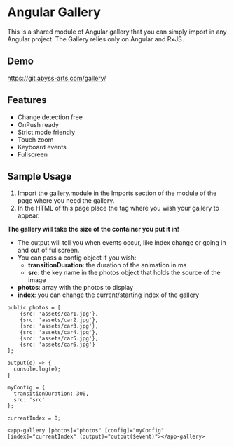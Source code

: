 # Angular Gallery
This is a shared module of Angular gallery that you can simply import in any Angular project. The Gallery relies only on Angular and RxJS.

## Demo
https://git.abyss-arts.com/gallery/

## Features
* Change detection free
* OnPush ready
* Strict mode friendly
* Touch zoom
* Keyboard events
* Fullscreen

## Sample Usage
1. Import the gallery.module in the Imports section of the module of the page where you need the gallery.
2. In the HTML of this page place the <app-gallery></app-gallery> tag where you wish your gallery to appear.

**The gallery will take the size of the container you put it in!**

* The output will tell you when events occur, like index change or going in and out of fullscreen.
* You can pass a config object if you wish:
  * **transitionDuration**: the duration of the animation in ms
  * **src**: the key name in the photos object that holds the source of the image
* **photos**: array with the photos to display
* **index**: you can change the current/starting index of the gallery

```
public photos = [
    {src: 'assets/car1.jpg'},
    {src: 'assets/car2.jpg'},
    {src: 'assets/car3.jpg'},
    {src: 'assets/car4.jpg'},
    {src: 'assets/car5.jpg'},
    {src: 'assets/car6.jpg'}
];
  
output(e) => {
  console.log(e);
}

myConfig = {
  transitionDuration: 300,
  src: 'src'
};

currentIndex = 0;
```
```
<app-gallery [photos]="photos" [config]="myConfig" [index]="currentIndex" (output)="output($event)"></app-gallery>
```
